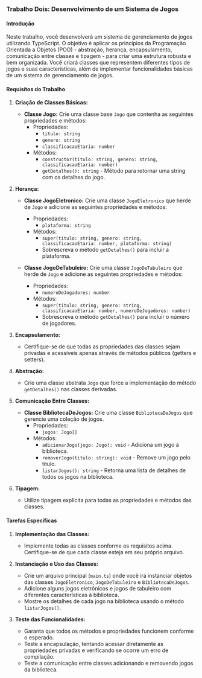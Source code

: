 ### Trabalho Dois: Desenvolvimento de um Sistema de Jogos

#### Introdução
Neste trabalho, você desenvolverá um sistema de gerenciamento de jogos utilizando TypeScript. O objetivo é aplicar os princípios da Programação Orientada a Objetos (POO) - abstração, herança, encapsulamento, comunicação entre classes e tipagem - para criar uma estrutura robusta e bem organizada. Você criará classes que representem diferentes tipos de jogos e suas características, além de implementar funcionalidades básicas de um sistema de gerenciamento de jogos.

#### Requisitos do Trabalho

1. **Criação de Classes Básicas:**
   - **Classe Jogo:** Crie uma classe base `Jogo` que contenha as seguintes propriedades e métodos:
     - Propriedades:
       - `titulo: string`
       - `genero: string`
       - `classificacaoEtaria: number`
     - Métodos:
       - `constructor(titulo: string, genero: string, classificacaoEtaria: number)`
       - `getDetalhes(): string` - Método para retornar uma string com os detalhes do jogo.

2. **Herança:**
   - **Classe JogoEletronico:** Crie uma classe `JogoEletronico` que herde de `Jogo` e adicione as seguintes propriedades e métodos:
     - Propriedades:
       - `plataforma: string`
     - Métodos:
       - `super(titulo: string, genero: string, classificacaoEtaria: number, plataforma: string)`
       - Sobrescreva o método `getDetalhes()` para incluir a plataforma.

   - **Classe JogoDeTabuleiro:** Crie uma classe `JogoDeTabuleiro` que herde de `Jogo` e adicione as seguintes propriedades e métodos:
     - Propriedades:
       - `numeroDeJogadores: number`
     - Métodos:
       - `super(titulo: string, genero: string, classificacaoEtaria: number, numeroDeJogadores: number)`
       - Sobrescreva o método `getDetalhes()` para incluir o número de jogadores.

3. **Encapsulamento:**
   - Certifique-se de que todas as propriedades das classes sejam privadas e acessíveis apenas através de métodos públicos (getters e setters).

4. **Abstração:**
   - Crie uma classe abstrata `Jogo` que force a implementação do método `getDetalhes()` nas classes derivadas.

5. **Comunicação Entre Classes:**
   - **Classe BibliotecaDeJogos:** Crie uma classe `BibliotecaDeJogos` que gerencie uma coleção de jogos.
     - Propriedades:
       - `jogos: Jogo[]`
     - Métodos:
       - `adicionarJogo(jogo: Jogo): void` - Adiciona um jogo à biblioteca.
       - `removerJogo(titulo: string): void` - Remove um jogo pelo título.
       - `listarJogos(): string` - Retorna uma lista de detalhes de todos os jogos na biblioteca.

6. **Tipagem:**
   - Utilize tipagem explícita para todas as propriedades e métodos das classes.

#### Tarefas Específicas

1. **Implementação das Classes:**
   - Implemente todas as classes conforme os requisitos acima. Certifique-se de que cada classe esteja em seu próprio arquivo.

2. **Instanciação e Uso das Classes:**
   - Crie um arquivo principal (`main.ts`) onde você irá instanciar objetos das classes `JogoEletronico`, `JogoDeTabuleiro` e `BibliotecaDeJogos`.
   - Adicione alguns jogos eletrônicos e jogos de tabuleiro com diferentes características à biblioteca.
   - Mostre os detalhes de cada jogo na biblioteca usando o método `listarJogos()`.

3. **Teste das Funcionalidades:**
   - Garanta que todos os métodos e propriedades funcionem conforme o esperado.
   - Teste a encapsulação, tentando acessar diretamente as propriedades privadas e verificando se ocorre um erro de compilação.
   - Teste a comunicação entre classes adicionando e removendo jogos da biblioteca.